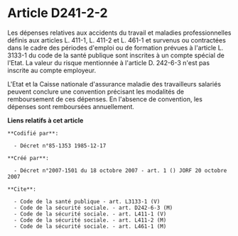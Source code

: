 # Article D241-2-2

Les dépenses relatives aux accidents du travail et maladies professionnelles définis aux articles L. 411-1, L. 411-2 et L.
461-1 et survenus ou contractées dans le cadre des périodes d'emploi ou de formation prévues à l'article L. 3133-1 du code de
la santé publique sont inscrites à un compte spécial de l'Etat. La valeur du risque mentionnée à l'article D. 242-6-3 n'est
pas inscrite au compte employeur.

L'Etat et la Caisse nationale d'assurance maladie des travailleurs salariés peuvent conclure une convention précisant les
modalités de remboursement de ces dépenses. En l'absence de convention, les dépenses sont remboursées annuellement.

**Liens relatifs à cet article**

	**Codifié par**:

	  - Décret n°85-1353 1985-12-17

	**Créé par**:

	  - Décret n°2007-1501 du 18 octobre 2007 - art. 1 () JORF 20 octobre 2007

	**Cite**:

	  - Code de la santé publique - art. L3133-1 (V)
	  - Code de la sécurité sociale. - art. D242-6-3 (M)
	  - Code de la sécurité sociale. - art. L411-1 (V)
	  - Code de la sécurité sociale. - art. L411-2 (M)
	  - Code de la sécurité sociale. - art. L461-1 (M)
